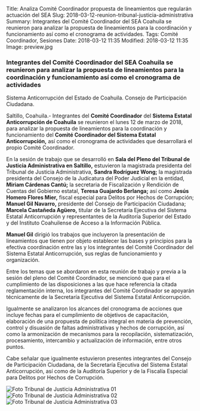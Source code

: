 Title: Analiza Comité Coordinador propuesta de lineamientos que regularán actuación del SEA
Slug: 2018-03-12-reunion-tribunal-justicia-administrativa
Summary: Integrantes del Comité Coordinador del SEA Coahuila se reunieron para analizar la propuesta de lineamientos para la coordinación y funcionamiento así como el cronograma de actividades.
Tags: Comité Coordinador, Sesiones
Date: 2018-03-12 11:35
Modified: 2018-03-12 11:35
Image: preview.jpg


### Integrantes del Comité Coordinador del SEA Coahuila se reunieron para analizar la propuesta de lineamientos para la coordinación y funcionamiento así como el cronograma de actividades

Sistema Anticorrupción del Estado de Coahuila. Consejo de Participación Ciudadana.

Saltillo, Coahuila.- Integrantes del **Comité Coordinador** del
**Sistema Estatal Anticorrupción de Coahuila** se reunieron el lunes 12
de marzo de 2018, para analizar la propuesta de lineamientos para la
coordinación y funcionamiento del **Comité Coordinador del Sistema
Estatal Anticorrupción,** así como el cronograma de actividades que
desarrollará el propio Comité Coordinador.

En la sesión de trabajo que se desarrolló en **Sala del Pleno del
Tribunal de Justicia Administrativa en Saltillo,** estuvieron la
magistrada presidenta del Tribunal de Justicia Administrativa, **Sandra
Rodríguez Wong;** la magistrada presidenta del Consejo de la Judicatura
del Poder Judicial en la entidad, **Miriam Cárdenas Cantú;** la
secretaria de Fiscalización y Rendición de Cuentas del Gobierno
estatal, **Teresa Guajardo Berlanga;** así como **Jesús Homero Flores
Mier,** fiscal especial para Delitos por Hechos de Corrupción; **Manuel
Gil Navarro,** presidente del Consejo de Participación Ciudadana;
**Marcela Castañeda Agüero,** titular de la Secretaría Ejecutiva del
Sistema Estatal Anticorrupción y representantes de la Auditoría
Superior del Estado y del Instituto Coahuilense de Acceso a la
Información Pública.

**Manuel Gil** dirigió los trabajos que incluyeron la presentación de
lineamientos que tienen por objeto establecer las bases y principios
para la efectiva coordinación entre las y los integrantes del Comité
Coordinador del Sistema Estatal Anticorrupción, sus reglas de
funcionamiento y organización.

Entre los temas que se abordaron en esta reunión de trabajo y previa a
la sesión del pleno del Comité Coordinador, se mencionó que para el
cumplimiento de las disposiciones a las que hace referencia la citada
reglamentación interna, los integrantes del Comité Coordinador se
apoyarán técnicamente de la Secretaría Ejecutiva del Sistema Estatal
Anticorrupción.

Igualmente se analizaron los alcances del cronograma de acciones que
incluye fechas para el cumplimiento de objetivos de capacitación,
elaboración de una propuesta de política integral en materia de
prevención, control y disuasión de faltas administrativas y hechos de
corrupción, así como la armonización de mecanismos para la
recopilación, sistematización, procesamiento, intercambio y
actualización de información, entre otros puntos.

Cabe señalar que igualmente estuvieron presentes integrantes del
Consejo de Participación Ciudadana, de la Secretaría Ejecutiva del
Sistema Estatal Anticorrupción, así como de la Auditoría Superior y de
la Fiscalía Especial para Delitos por Hechos de Corrupción.

<img class="img-fluid" src="foto-tribunal-de-justicia-administrativa-01.jpg" alt="Foto Tribunal de Justicia Administrativa 01">

<img class="img-fluid" src="foto-tribunal-de-justicia-administrativa-02.jpg" alt="Foto Tribunal de Justicia Administrativa 02">

<img class="img-fluid" src="foto-tribunal-de-justicia-administrativa-03.jpg" alt="Foto Tribunal de Justicia Administrativa 03">
